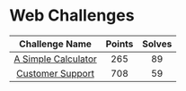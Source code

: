 # Web Challenges

|                   Challenge Name                     | Points | Solves |
|:----------------------------------------------------:|:------:|:------:
| [A Simple Calculator](A%20Simple%20Calculator/)      | 265    | 89     |
| [Customer Support](Customer%20Support/)              | 708    | 59     |
